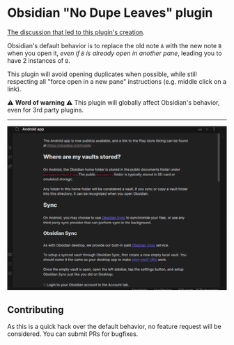 # Obsidian "No Dupe Leaves" plugin

[The discussion that led to this plugin's creation](https://forum.obsidian.md/t/dont-reopen-notes-that-are-already-open-just-put-the-focus-on-them/36488/3).

Obsidian's default behavior is to replace the old note `A` with the new note `B` when you open it,
_even if `B` is already open in another pane_, leading you to have 2 instances of `B`.

This plugin will avoid opening duplicates when possible, while still respecting all "force open in a new pane" instructions (e.g. middle click on a link).

⚠️ **Word of warning** ⚠️ This plugin will globally affect Obsidian's behavior, even for 3rd party plugins.

---

![](./images/nodupes.gif)


## Contributing

As this is a quick hack over the default behavior, no feature request will be considered. You can submit PRs for bugfixes.
